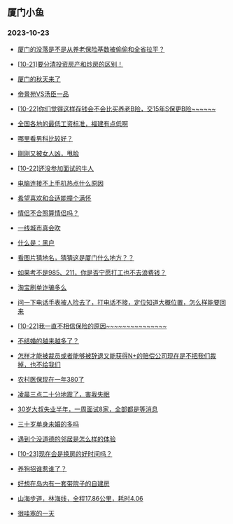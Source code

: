 ## 厦门小鱼 
### 2023-10-23

+ [厦门的没落是不是从养老保险基数被偷偷和全省拉平？](http://bbs.xmfish.com/read-htm-tid-18093024.html)

+ [[10-21]要分清投资房产和炒房的区别！](http://bbs.xmfish.com/read-htm-tid-18092965.html)

+ [厦门的秋天来了](http://bbs.xmfish.com/read-htm-tid-18093002.html)

+ [帝景苑VS汤臣一品](http://bbs.xmfish.com/read-htm-tid-18093085.html)

+ [[10-22]你们觉得这样存钱会不会比买养老B险，交15年S保更B险~~~~~~](http://bbs.xmfish.com/read-htm-tid-18093074.html)

+ [全国各地的最低工资标准，福建有点低啊](http://bbs.xmfish.com/read-htm-tid-18093120.html)

+ [哪里看男科比较好？](http://bbs.xmfish.com/read-htm-tid-18092954.html)

+ [剛刚又被女人凶，甩脸](http://bbs.xmfish.com/read-htm-tid-18093125.html)

+ [[10-22]还没参加面试的牛人](http://bbs.xmfish.com/read-htm-tid-18092978.html)

+ [电脑连接不上手机热点什么原因](http://bbs.xmfish.com/read-htm-tid-18092975.html)

+ [希望喜欢和合适能撞个满怀](http://bbs.xmfish.com/read-htm-tid-18093007.html)

+ [情侣不合照算情侣吗？](http://bbs.xmfish.com/read-htm-tid-18093094.html)

+ [一线城市真会吹](http://bbs.xmfish.com/read-htm-tid-18093118.html)

+ [什么是：黑户](http://bbs.xmfish.com/read-htm-tid-18093198.html)

+ [看图片猜地名，猜猜这是厦门什么地方？？](http://bbs.xmfish.com/read-htm-tid-18093184.html)

+ [如果考不是985、211，你是否宁愿打工也不去浪费钱？](http://bbs.xmfish.com/read-htm-tid-18093269.html)

+ [淘宝刷单诈骗多么](http://bbs.xmfish.com/read-htm-tid-18093178.html)

+ [问一下电话手表被人捡去了，打电话不接，定位知道大概位置，怎么样能要回来](http://bbs.xmfish.com/read-htm-tid-18093262.html)

+ [[10-22]我一直不相信保险的原因~~~~~~~~~~~~~~~](http://bbs.xmfish.com/read-htm-tid-18093263.html)

+ [不结婚的越来越多了？](http://bbs.xmfish.com/read-htm-tid-18093261.html)

+ [怎样才能被裁员或者能够被辞退又能获得N+的赔偿公司现在是不把我们裁掉，也不给我们](http://bbs.xmfish.com/read-htm-tid-18093279.html)

+ [农村医保现在一年380了](http://bbs.xmfish.com/read-htm-tid-18093299.html)

+ [凌晨三点二十分地震了，害我失眠](http://bbs.xmfish.com/read-htm-tid-18093450.html)

+ [30岁大叔失业半年，一周面试8家，全部都是等消息](http://bbs.xmfish.com/read-htm-tid-18093490.html)

+ [三十岁单身未婚的多吗](http://bbs.xmfish.com/read-htm-tid-18093330.html)

+ [遇到个没道德的邻居是怎么样的体验](http://bbs.xmfish.com/read-htm-tid-18093390.html)

+ [[10-23]现在会是换房的好时间吗？](http://bbs.xmfish.com/read-htm-tid-18093606.html)

+ [养狗招谁惹谁了？](http://bbs.xmfish.com/read-htm-tid-18093415.html)

+ [好想在岛内有一套带院子的自建房](http://bbs.xmfish.com/read-htm-tid-18093461.html)

+ [山海步道，林海线，全程17.86公里，耗时4.06](http://bbs.xmfish.com/read-htm-tid-18093519.html)

+ [很哇塞的一天](http://bbs.xmfish.com/read-htm-tid-18093508.html)

